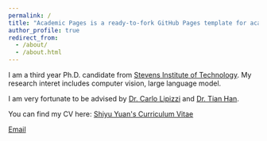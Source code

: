 ```yaml
---
permalink: /
title: "Academic Pages is a ready-to-fork GitHub Pages template for academic personal websites"
author_profile: true
redirect_from: 
  - /about/
  - /about.html
---
```

I am a third year Ph.D. candidate from [Stevens Institute of Technology](https://www.stevens.edu/). My research interet includes computer vision, large language model.

I am very fortunate to be advised by [Dr. Carlo Lipizzi](https://www.stevens.edu/profile/clipizzi) and [Dr. Tian Han](https://hthth0801.github.io/).

You can find my CV here: [Shiyu Yuan's Curriculum Vitae](../assets/shiyu_cv.pdf)

[Email](mailto:syuan14@stevens.edu)
